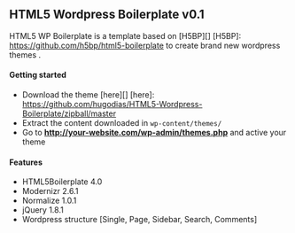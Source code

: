 ## HTML5 Wordpress Boilerplate v0.1

HTML5 WP Boilerplate is a template based on
[H5BP][]
[H5BP]: https://github.com/h5bp/html5-boilerplate
to create brand new wordpress themes .

#### Getting started
* Download the theme [here][]
[here]: https://github.com/hugodias/HTML5-Wordpress-Boilerplate/zipball/master
* Extract the content downloaded in `wp-content/themes/`
* Go to **http://your-website.com/wp-admin/themes.php** and active your theme

#### Features
* HTML5Boilerplate 4.0
* Modernizr 2.6.1
* Normalize 1.0.1
* jQuery 1.8.1
* Wordpress structure [Single, Page, Sidebar, Search, Comments]